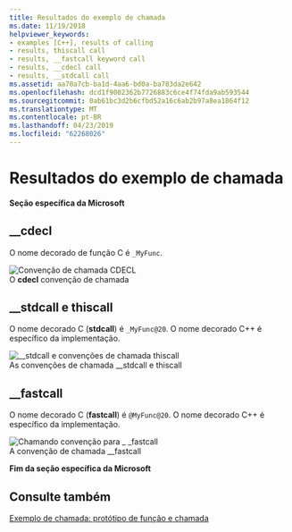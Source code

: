 ```yaml
---
title: Resultados do exemplo de chamada
ms.date: 11/19/2018
helpviewer_keywords:
- examples [C++], results of calling
- results, thiscall call
- results, __fastcall keyword call
- results, __cdecl call
- results, __stdcall call
ms.assetid: aa70a7cb-ba1d-4aa6-bd0a-ba783da2e642
ms.openlocfilehash: dcd1f9002362b7726883c6ce4f74fda9ab593544
ms.sourcegitcommit: 0ab61bc3d2b6cfbd52a16c6ab2b97a8ea1864f12
ms.translationtype: MT
ms.contentlocale: pt-BR
ms.lasthandoff: 04/23/2019
ms.locfileid: "62268026"
---
```

# <a name="results-of-calling-example"></a>Resultados do exemplo de chamada

**Seção específica da Microsoft**

## <a name="cdecl"></a>__cdecl

O nome decorado de função C é `_MyFunc`.

![Convenção de chamada CDECL](../cpp/media/vc37i01.gif "convenção de chamada CDECL") <br/>
O **cdecl** convenção de chamada

## <a name="stdcall-and-thiscall"></a>__stdcall e thiscall

O nome decorado C (**stdcall**) é `_MyFunc@20`. O nome decorado C++ é específico da implementação.

![&#95;&#95;stdcall e convenções de chamada thiscall](../cpp/media/vc37i02.gif "&#95;&#95;stdcall e thiscall convenções de chamada") <br/>
As convenções de chamada __stdcall e thiscall

## <a name="fastcall"></a>__fastcall

O nome decorado C (**fastcall**) é `@MyFunc@20`. O nome decorado C++ é específico da implementação.

![Chamando convenção para &#95; &#95;fastcall](../cpp/media/vc37i03.gif "chamando convenção para &#95; &#95;fastcall") <br/>
A convenção de chamada __fastcall

**Fim da seção específica da Microsoft**

## <a name="see-also"></a>Consulte também

[Exemplo de chamada: protótipo de função e chamada](../cpp/calling-example-function-prototype-and-call.md)